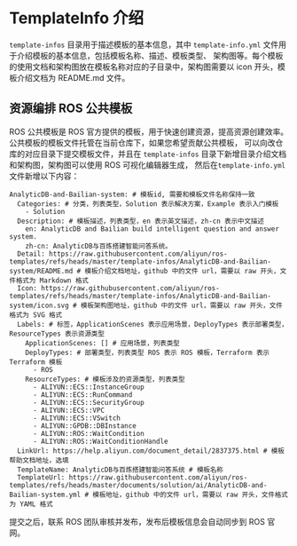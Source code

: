 # TemplateInfo 介绍
`template-infos` 目录用于描述模板的基本信息，其中 `template-info.yml` 文件用于介绍模板的基本信息，包括模板名称、描述、模板类型、
架构图等。每个模板的使用文档和架构图放在模板名称对应的子目录中，架构图需要以 icon 开头，模板介绍文档为 README.md 文件。

## 资源编排 ROS 公共模板
ROS 公共模板是 ROS 官方提供的模板，用于快速创建资源，提高资源创建效率。公共模板的模板文件托管在当前仓库下，如果您希望贡献公共模板，
可以向改仓库的对应目录下提交模板文件，并且在 `template-infos` 目录下新增目录介绍文档和架构图，架构图可以使用 ROS 可视化编辑器生成，
然后在`template-info.yml` 文件新增以下内容：

```
AnalyticDB-and-Bailian-system: # 模板id, 需要和模板文件名称保持一致
  Categories: # 分类，列表类型，Solution 表示解决方案，Example 表示入门模板
    - Solution
  Description: # 模板描述，列表类型，en 表示英文描述，zh-cn 表示中文描述
    en: AnalyticDB and Bailian build intelligent question and answer system.
    zh-cn: AnalyticDB与百炼搭建智能问答系统。
  Detail: https://raw.githubusercontent.com/aliyun/ros-templates/refs/heads/master/template-infos/AnalyticDB-and-Bailian-system/README.md # 模板介绍文档地址，github 中的文件 url，需要以 raw 开头，文件格式为 Markdown 格式
  Icon: https://raw.githubusercontent.com/aliyun/ros-templates/refs/heads/master/template-infos/AnalyticDB-and-Bailian-system/icon.svg # 模板架构图地址，github 中的文件 url，需要以 raw 开头，文件格式为 SVG 格式
  Labels: # 标签，ApplicationScenes 表示应用场景，DeployTypes 表示部署类型，ResourceTypes 表示资源类型
    ApplicationScenes: [] # 应用场景，列表类型
    DeployTypes: # 部署类型，列表类型 ROS 表示 ROS 模板，Terraform 表示 Terraform 模板
      - ROS
    ResourceTypes: # 模板涉及的资源类型，列表类型
      - ALIYUN::ECS::InstanceGroup
      - ALIYUN::ECS::RunCommand
      - ALIYUN::ECS::SecurityGroup
      - ALIYUN::ECS::VPC
      - ALIYUN::ECS::VSwitch
      - ALIYUN::GPDB::DBInstance
      - ALIYUN::ROS::WaitCondition
      - ALIYUN::ROS::WaitConditionHandle
  LinkUrl: https://help.aliyun.com/document_detail/2837375.html # 模板帮助文档地址，选填
  TemplateName: AnalyticDB与百炼搭建智能问答系统 # 模板名称 
  TemplateUrl: https://raw.githubusercontent.com/aliyun/ros-templates/refs/heads/master/documents/solution/ai/AnalyticDB-and-Bailian-system.yml # 模板地址，github 中的文件 url，需要以 raw 开头，文件格式为 YAML 格式
```

提交之后，联系 ROS 团队审核并发布，发布后模板信息会自动同步到 ROS 官网。
